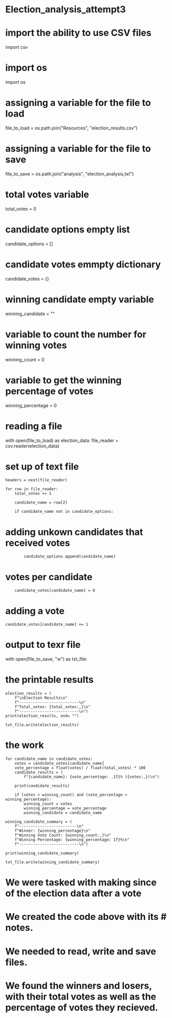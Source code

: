 # Election_analysis_attempt3
# import the ability to use CSV files
import csv
# import os
import os
# assigning a variable for the file to load
file_to_load = os.path.join("Resources", "election_results.csv")
# assigning a variable for the file to save
file_to_save = os.path.join("analysis", "election_analysis,txt")
# total votes variable
total_votes = 0
# candidate options empty list
candidate_options = []
# candidate votes emmpty dictionary
candidate_votes = {}
# winning candidate empty variable
winning_candidate = ""
# variable to count the number for winning votes
winning_count = 0
# variable to get the winning percentage of votes
winning_percentage = 0
# reading a file
with open(file_to_load) as election_data:
    file_reader = csv.reader(election_data)
# set up of text file
    headers = next(file_reader)

    for row in file_reader:
        total_votes += 1

        candidate_name = row[2]

        if candidate_name not in candidate_options:
# adding unkown candidates that received votes
            candidate_options.append(candidate_name)
# votes per candidate
        candidate_votes[candidate_name] = 0
# adding a vote
    candidate_votes[candidate_name] += 1
# output to texr file
with open(file_to_save, "w") as txt_file:
# the printable results
    election_results = (
        f"\nElection Results\n"
        f"--------------------------\n"
        f"Total_votes: {total_votes:,}\n"
        f"--------------------------\n")
    print(election_results, end= "")

    txt_file.write(election_results)
# the work
    for candidate_name in candidate_votes:
        votes = candidate_votes[candidate_name]
        vote_percentage = float(votes) / float(total_votes) * 100
        candidate_results = (
            f"{candidate_name}: {vote_percentage: .1f}% ({votes:,})\n")

        print(candidate_results)

        if (votes > winning_count) and (vote_percentage > winning_percentage):
            winning_count = votes
            winning_percentage = vote_percentage
            winning_candidate = candidate_name

    winning_candidate_summary = (
        f"-------------------------\n"
        f"Winner: {winning_percentage}\n"
        f"Winning Vote Count: {winning_count:,}\n"
        f"Winning Percentage: {winning_percentage: 1f}%\n"
        f"--------------------------\n")

    print(winning_candidate_summary)

    txt_file.write(winning_candidate_summary)
    
# We were tasked with making since of the election data after a vote
# We created the code above with its # notes.
# We needed to read, write and save files.
# We found the winners and losers, with their total votes as well as the percentage of votes they recieved.
